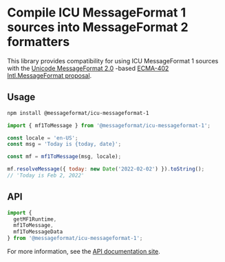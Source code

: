 # Compile ICU MessageFormat 1 sources into MessageFormat 2 formatters

This library provides compatibility for using ICU MessageFormat 1 sources with
the [Unicode MessageFormat 2.0] -based [ECMA-402 Intl.MessageFormat proposal].

[ecma-402 intl.messageformat proposal]: https://github.com/tc39/proposal-intl-messageformat
[unicode messageformat 2.0]: https://github.com/unicode-org/message-format-wg

## Usage

```sh
npm install @messageformat/icu-messageformat-1
```

```js
import { mf1ToMessage } from '@messageformat/icu-messageformat-1';

const locale = 'en-US';
const msg = 'Today is {today, date}';

const mf = mf1ToMessage(msg, locale);

mf.resolveMessage({ today: new Date('2022-02-02') }).toString();
// 'Today is Feb 2, 2022'
```

## API

```js
import {
  getMF1Runtime,
  mf1ToMessage,
  mf1ToMessageData
} from '@messageformat/icu-messageformat-1';
```

For more information, see the [API documentation site](https://messageformat.github.io/messageformat/api/).
